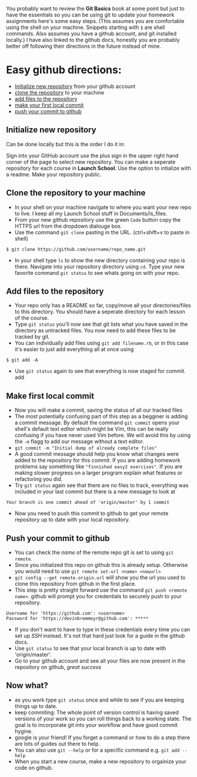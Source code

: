 You probably want to review the **Git Basics** book at some point but just to have the
essentials so you can be using git to update your homework assignments here's
some easy steps. (This assumes you are comfortable using the shell on your machine. Snippets starting with `$` are shell commands. Also assumes you have a github account, and git installed locally.) I have also linked to the github docs, honestly you are probably better off following their directions in the future instead of mine.


# Easy github directions:

+ [Initialize new repository](https://docs.github.com/en/free-pro-team@latest/github/creating-cloning-and-archiving-repositories/creating-a-new-repository) from your github account
+ [clone the repository](https://docs.github.com/en/free-pro-team@latest/github/creating-cloning-and-archiving-repositories/cloning-a-repository) to your machine
+ [add files to the repository](https://docs.github.com/en/free-pro-team@latest/github/managing-files-in-a-repository/adding-a-file-to-a-repository-using-the-command-line)
+ [make your first local commit](https://github.com/git-guides/git-commit)
+ [push your commit to github](https://docs.github.com/en/free-pro-team@latest/github/using-git/pushing-commits-to-a-remote-repository)

## Initialize new repository
Can be done locally but this is the order I do it in:

Sign into your GitHub account use the plus sign in the upper right hand corner of the page to select new repository. You can make a seperate repository for each course in **Launch School**. Use the option to intialize with a readme. Make your repository public.

## Clone the repository to your machine
+ In your shell on your machine navigate to where you want your new repo to live. I keep all my Launch School stuff in Documents/ls_files.
+ From your new github repository use the green `Code` button copy the HTTPS url from the dropdown dialouge box. 
+ Use the command `git clone` pasting in the URL. (ctrl+shift+v to paste in shell)
```
$ git clone https://github.com/username/repo_name.git
```

+ In your shell type `ls` to show the new directory containing your repo is there. Navigate into your repository directory using `cd`. Type your new favorite command `git status` to see whats going on with your repo.

## Add files to the repository
+ Your repo only has a README so far, copy/move all your directories/files to this directory. You should have a seperate directory for each lesson of the course.
+ Type `git status` you'll now see that git lists what you have saved in the directory as untracked files. You now need to add these files to be tracked by git.
+ You can individually add files using `git add filename.rb`, or in this case it's easier to just add everything all at once using
```
$ git add -A
```
+ Use `git status` again to see that everything is now staged for commit.
add

## Make first local commit
+ Now you will make a commit, saving the status of all our tracked files
+ The most potentially confusing part of this step as a begginer is adding a commit message. By default the command `git commit` opens your shell's default text editor which might be Vim, this can be really confusing if you have never used Vim before. We will avoid this by using the `-m` flagg to add our message without a text editor.
+ ```git commit -m "Initial dump of already complete files" ```
+ A good commit message should help you know what changes were added to the repository for this commit. If you are adding homework problems say something like `"finnished easy2 exercises"`. If you are making slower progress on a larger program explain what features or refactoring you did.
+ Try `git status` again see that there are no files to track, everything was included in your last commit but there is a new message to look at
```
Your branch is one commit ahead of 'origin/master' by 1 commit
```
+ Now you need to push this commit to github to get your remote repository up to date with your local repository.

## Push your commit to github
+ You can check the *name* of the remote repo git is set to using `git remote`.
+ Since you initialized this repo on github this is already setup. Otherwise you would need to use `git remote set-url <name> <newurl>` 
+ `git config --get remote.origin.url` will show you the url you used to clone this repository from github in the first place.
+ This step is pretty straight forward use the command `git push <remote name>`. github will prompt you for credentials to securely push to your repository.
``` $ git push origin
Username for 'https://github.com': <username>
Password for 'https://devinbremmeyr@github.com': *****
```
+ If you don't want to have to type in these credentials every time you can set up *SSH* instead. It's not that hard just look for a guide in the github docs.
+ Use `git status` to see that your local branch is up to date with 'origin/master'.
+ Go to your github account and see all your files are now present in the repository on github, *great success*

## Now what?
+ as you work type `git status` once and while to see if you are keeping things up to date.
+ keep commiting: The whole point of version control is having saved versions of your work so you can roll things back to a working state. The goal is to incorporate git into your workflow and have good commit hygine.
+ google is your friend! If you forget a command or how to do a step there are lots of guides out there to help.
+ You can also use `git --help` or for a specific command e.g. `git add --help`
+ When you start a new course, make a new repository to orgainize your code on github.

